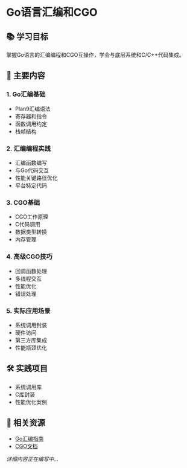 # Go语言汇编和CGO

## 📚 学习目标
掌握Go语言的汇编编程和CGO互操作，学会与底层系统和C/C++代码集成。

## 🎯 主要内容

### 1. Go汇编基础
- Plan9汇编语法
- 寄存器和指令
- 函数调用约定
- 栈帧结构

### 2. 汇编编程实践
- 汇编函数编写
- 与Go代码交互
- 性能关键路径优化
- 平台特定代码

### 3. CGO基础
- CGO工作原理
- C代码调用
- 数据类型转换
- 内存管理

### 4. 高级CGO技巧
- 回调函数处理
- 多线程交互
- 性能优化
- 错误处理

### 5. 实际应用场景
- 系统调用封装
- 硬件访问
- 第三方库集成
- 性能瓶颈优化

## 🛠️ 实践项目
- 系统调用库
- C库封装
- 性能优化案例

## 📖 相关资源
- [Go汇编指南](https://golang.org/doc/asm)
- [CGO文档](https://golang.org/cmd/cgo/)

*详细内容正在编写中...*
